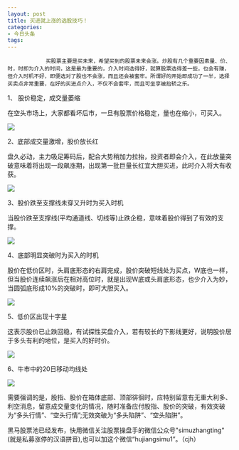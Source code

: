 ```yaml
---
layout: post
title: 买进就上涨的选股技巧！
categories:
- 今日头条
tags:
---
```

				买股票主要是买未来，希望买到的股票未来会涨。炒股有几个重要因素量、价、时，时即为介入的时间，这是最为重要的，介入时间选得好，就算股票选得差一些，也会有赚，但介入时机不好，即便选对了股也不会涨，而且还会被套牢。所谓好的开始即成功了一半，选择买卖点非常重要，在好的买进点介入，不仅不会套牢，而且可坐享被抬轿之乐。

1、 股价稳定，成交量萎缩

在空头市场上，大家都看坏后市，一旦有股票价格稳定，量也在缩小，可买入。

![](http://p3.pstatp.com/large/2946/5522475155)

2、底部成交量激增，股价放长红

盘久必动，主力吸足筹码后，配合大势稍加力拉抬，投资者即会介入，在此放量突破意味着将出现一段飙涨期，出现第一批巨量长红宜大胆买进，此时介入将大有收获。

![](http://p1.pstatp.com/large/2950/5172901819)

3、股价跌至支撑线未穿又升时为买入时机

当股价跌至支撑线(平均通道线、切线等)止跌企稳，意味着股价得到了有效的支撑。

![](http://p3.pstatp.com/large/2946/5522575663)

4、底部明显突破时为买入的时机

股价在低价区时，头肩底形态的右肩完成，股价突破短线处为买点，W底也一样，但当股价连续飙涨后在相对高位时，就是出现W底或头肩底形态，也少介入为妙，当圆弧底形成10%的突破时，即可大胆买入。

![](http://p1.pstatp.com/large/2944/5604486832)

5、低价区出现十字星

这表示股价已止跌回稳，有试探性买盘介入，若有较长的下影线更好，说明股价居于多头有利的地位，是买入的好时价。

![](http://p3.pstatp.com/large/2946/5522673684)

6、牛市中的20日移动均线处

![](http://p3.pstatp.com/large/2944/5604375576)

需要强调的是，股指、股价在箱体底部、顶部徘徊时，应特别留意有无重大利多、利空消息，留意成交量变化的情况，随时准备应付股指、股价的突破，有效突破为“多头行情”、“空头行情”;无效突破为“多头陷阱”、“空头陷阱”。

黑马股票池已经发布，快用微信关注股票操盘手的微信公众号"simuzhangting"(就是私募涨停的汉语拼音),也可以加这个微信“hujiangsimu1”。（cjh）